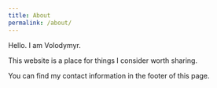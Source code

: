 ```yaml
---
title: About
permalink: /about/
---
```


Hello. I am Volodymyr.

This website is a place for things I consider worth sharing.

You can find my contact information in the footer of this page.
